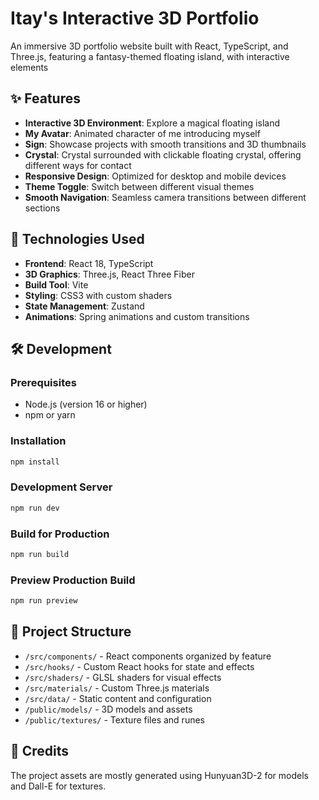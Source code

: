 # Itay's Interactive 3D Portfolio

An immersive 3D portfolio website built with React, TypeScript, and Three.js, featuring a fantasy-themed floating island, with interactive elements

## ✨ Features

- **Interactive 3D Environment**: Explore a magical floating island
- **My Avatar**: Animated character of me introducing myself
- **Sign**: Showcase projects with smooth transitions and 3D thumbnails
- **Crystal**: Crystal surrounded with clickable floating crystal, offering different ways for contact
- **Responsive Design**: Optimized for desktop and mobile devices
- **Theme Toggle**: Switch between different visual themes
- **Smooth Navigation**: Seamless camera transitions between different sections

## 🚀 Technologies Used

- **Frontend**: React 18, TypeScript
- **3D Graphics**: Three.js, React Three Fiber
- **Build Tool**: Vite
- **Styling**: CSS3 with custom shaders
- **State Management**: Zustand
- **Animations**: Spring animations and custom transitions

## 🛠️ Development

### Prerequisites
- Node.js (version 16 or higher)
- npm or yarn

### Installation
```bash
npm install
```

### Development Server
```bash
npm run dev
```

### Build for Production
```bash
npm run build
```

### Preview Production Build
```bash
npm run preview
```

## 📁 Project Structure

- `/src/components/` - React components organized by feature
- `/src/hooks/` - Custom React hooks for state and effects
- `/src/shaders/` - GLSL shaders for visual effects
- `/src/materials/` - Custom Three.js materials
- `/src/data/` - Static content and configuration
- `/public/models/` - 3D models and assets
- `/public/textures/` - Texture files and runes

## 🎨 Credits

The project assets are mostly generated using Hunyuan3D-2 for models and Dall-E for textures.